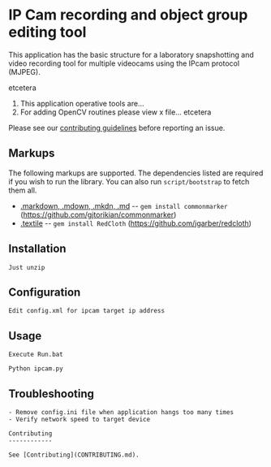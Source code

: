 IP Cam recording and object group editing tool
=============

This application has the basic structure for a laboratory snapshotting and video recording tool for multiple
videocams using the IPcam protocol (MJPEG).

etcetera

1. This application operative tools are...
1. For adding OpenCV routines please view x file... etcetera


Please see our [contributing guidelines](CONTRIBUTING.md) before reporting an issue.

Markups
-------

The following markups are supported.  The dependencies listed are required if
you wish to run the library. You can also run `script/bootstrap` to fetch them all.

* [.markdown, .mdown, .mkdn, .md](http://daringfireball.net/projects/markdown/) -- `gem install commonmarker` (https://github.com/gjtorikian/commonmarker)
* [.textile](https://www.promptworks.com/textile) -- `gem install RedCloth` (https://github.com/jgarber/redcloth)



Installation
-----------

```
Just unzip
```

Configuration
-----------
```
Edit config.xml for ipcam target ip address
```

Usage
-----

```Windows
Execute Run.bat
```

```Other
Python ipcam.py
```

Troubleshooting
-------------
```
- Remove config.ini file when application hangs too many times
- Verify network speed to target device

Contributing
------------

See [Contributing](CONTRIBUTING.md).
